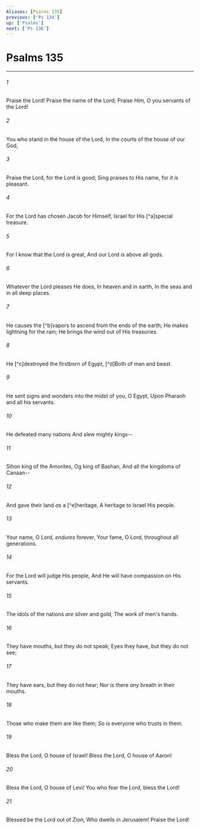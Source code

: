```yaml
---
Aliases: [Psalms 135]
previous: ['Ps 134']
up: ['Psalms']
next: ['Ps 136']
---
```

# Psalms 135

***


###### 1 
Praise the Lord! Praise the name of the Lord; Praise _Him,_ O you servants of the Lord! 

###### 2 
You who stand in the house of the Lord, In the courts of the house of our God, 

###### 3 
Praise the Lord, for the Lord _is_ good; Sing praises to His name, for _it is_ pleasant. 

###### 4 
For the Lord has chosen Jacob for Himself, Israel for His [^a]special treasure. 

###### 5 
For I know that the Lord _is_ great, And our Lord _is_ above all gods. 

###### 6 
Whatever the Lord pleases He does, In heaven and in earth, In the seas and in all deep places. 

###### 7 
He causes the [^b]vapors to ascend from the ends of the earth; He makes lightning for the rain; He brings the wind out of His treasuries. 

###### 8 
He [^c]destroyed the firstborn of Egypt, [^d]Both of man and beast. 

###### 9 
He sent signs and wonders into the midst of you, O Egypt, Upon Pharaoh and all his servants. 

###### 10 
He defeated many nations And slew mighty kings-- 

###### 11 
Sihon king of the Amorites, Og king of Bashan, And all the kingdoms of Canaan-- 

###### 12 
And gave their land _as_ a [^e]heritage, A heritage to Israel His people. 

###### 13 
Your name, O Lord, _endures_ forever, Your fame, O Lord, throughout all generations. 

###### 14 
For the Lord will judge His people, And He will have compassion on His servants. 

###### 15 
The idols of the nations _are_ silver and gold, The work of men's hands. 

###### 16 
They have mouths, but they do not speak; Eyes they have, but they do not see; 

###### 17 
They have ears, but they do not hear; Nor is there _any_ breath in their mouths. 

###### 18 
Those who make them are like them; _So is_ everyone who trusts in them. 

###### 19 
Bless the Lord, O house of Israel! Bless the Lord, O house of Aaron! 

###### 20 
Bless the Lord, O house of Levi! You who fear the Lord, bless the Lord! 

###### 21 
Blessed be the Lord out of Zion, Who dwells in Jerusalem! Praise the Lord!
